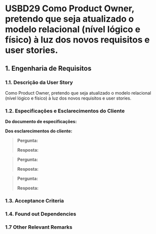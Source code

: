 # USBD29 Como Product Owner, pretendo que seja atualizado o modelo relacional (nível lógico e físico) à luz dos novos requisitos e user stories.
## 1. Engenharia de Requisitos

### 1.1. Descrição da User Story

Como Product Owner, pretendo que seja atualizado o modelo relacional (nível lógico e físico) à luz dos novos requisitos e user stories.

### 1.2. Especificações e Esclarecimentos do Cliente

**Do documento de especificações:**


**Dos esclarecimentos do cliente:**

> **Pergunta:**
>
> **Resposta:**

> **Pergunta:**
>
> **Resposta:**

> **Pergunta:**
>
> **Resposta:**

### 1.3. Acceptance Criteria


### 1.4. Found out Dependencies


### 1.7 Other Relevant Remarks

